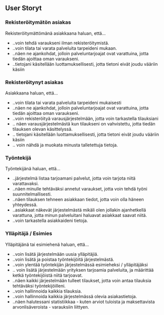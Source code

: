 User Storyt
---------------------

### Rekisteröitymätön asiakas ###
Rekisteröitymättömänä asiakkaana haluan, että...
* ..voin tehdä varaukseni ilman rekisteröitymistä.
* ..voin tilata tai varata palveluita tarpeideni mukaan.
* ..näen ne ajankohdat, jolloin palveluntarjoajat ovat varattuina, jotta tiedän ajoittaa oman varaukseni.
* ..tietojani käsitellään luottamuksellisesti, jotta tietoni eivät joudu vääriin käsiin

### Rekisteröitynyt asiakas ###
Asiakkaana haluan, että...
* ..voin tilata tai varata palveluita tarpeideni mukaisesti
* ..näen ne ajankohdat, jolloin palveluntarjoajat ovat varattuina, jotta tiedän ajoittaa oman varaukseni.
* ..voin rekisteröityä varausjärjestelmään, jotta voin tarkastella tilauksiani
* .. näen varausjärjestelmästä kun tilaukseni on vahvistettu, jotta tiedän tilauksen olevan käsittelyssä.
* .. tietojani käsitellään luottamuksellisesti, jotta tietoni eivät joudu vääriin käsiin
* .. voin nähdä ja muokata minusta talletettuja tietoja.

### Työntekijä ###
Työntekijänä haluan, että...
* ..järjestelmä listaa tarjoamani palvelut, jotta voin tarjota niitä varattavaksi.
* ..näen minulle tehtäväksi annetut varaukset, jotta voin tehdä työni suunnitelmallisesti.
* ..näen tilauksen tehneen asiakkaan tiedot, jotta voin olla häneen yhteydessä.
* ..asiakkaat näkevät järjestelmästä mikäli olen jollakin ajanhetkellä varattuna, jotta minun palveluitani haluavat asiakkaat saavat niitä.
* ..voin tarkastella asiakkaideni tietoja.

### Ylläpitäjä / Esimies ###
Ylläpitäjänä tai esimiehenä haluan, että...
* ..voin lisätä järjestelmään uusia ylläpitäjiä.
* ..voin lisätä ja poistaa työntekijöitä järjestelmästä.
* ..voin ylentää työntekijän järjestelmässä esimieheksi / ylläpitäjäksi
* .. voin lisätä järjestelmään yrityksen tarjoamia palveluita, ja määrittää ketkä työntekijöistä niitä tarjoavat.
* ..näen kaikki järjestelmään tulleet tilaukset, jotta voin antaa tilauksia tehtäväksi työntekijöilleni.
* ..voin hallinnoida kaikkia tilauksia.
* ..voin hallinnoida kaikkia järjestelmässä olevia asiakastietoja.
* ..näen halutessani statistiikkaa - kuten arviot tuloista ja maksettavista arvonlisäveroista - varauksiin liittyen.
